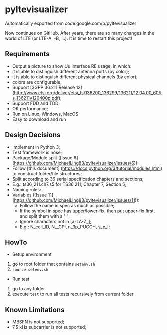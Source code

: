 # pyltevisualizer
Automatically exported from code.google.com/p/pyltevisualizer

Now continues on GitHub. After years, there are so many changes in the world of LTE (or LTE-A, -B, ...). It is time to restart this project!


## Requirements
* Output a picture to show Uu interface RE usage, in which:
 * it is able to distinguish different antenna ports (by color);
 * it is able to distinguish different physical channels (by color);
 * colors are configurable;
* Support [3GPP 36.211 Release 12] (http://www.etsi.org/deliver/etsi_ts/136200_136299/136211/12.04.00_60/ts_136211v120400p.pdf);
* Support FDD and TDD;
* OK performance;
* Run on Linux, Windows, MacOS
* Easy to download and run

## Design Decisions
* Implement in Python 3;
* Test framework is nose;
* Package/Module split ([Issue 6] (https://github.com/MichaelLing83/pyltevisualizer/issues/6)):
 * Follow [this document] (https://docs.python.org/3/tutorial/modules.html) to construct folder/file structures;
 * Split according to 36 serial specification chapters and sections;
 * E.g.: ts36_211.ch7.s5 for TS36.211, Chapter 7, Section 5;
* Naming rules:
 * Variables ([Issue 11] (https://github.com/MichaelLing83/pyltevisualizer/issues/11)):
   * Follow the name in spec as much as possible;
    * If the symbol in spec has upper/lower-fix, then put upper-fix first, and split them with a '_';
    * Ignore characters not in [a-zA-Z_];
    * E.g.: N_cell_ID, N__CPl, n_3p_PUCCH, s_p_l;

## HowTo
* Setup environment
 1. go to root folder that contains `setenv.sh`
 2. `source setenv.sh`
* Run test
 1. go to any folder
 2. execute `test` to run all tests recursively from current folder

## Known Limitations
* MBSFN is not supported;
* 7.5 kHz subcarrier is not supported;

